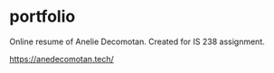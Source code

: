 # portfolio
Online resume of Anelie Decomotan. Created for IS 238 assignment.

https://anedecomotan.tech/
